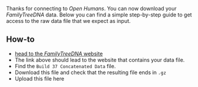 Thanks for connecting to *Open Humans*. You can now download your *FamilyTreeDNA* data. Below you can find a simple step-by-step guide to get access to the raw data file that we expect as input. 

## How-to

- [head to the *FamilyTreeDNA* website](https://my.familytreedna.com/family-finder/downloads.aspx)
- The link above should lead to the website that contains your data file.
- Find the `Build 37 Concatenated Data` file.
- Download this file and check that the resulting file ends in `.gz`
- Upload this file here
